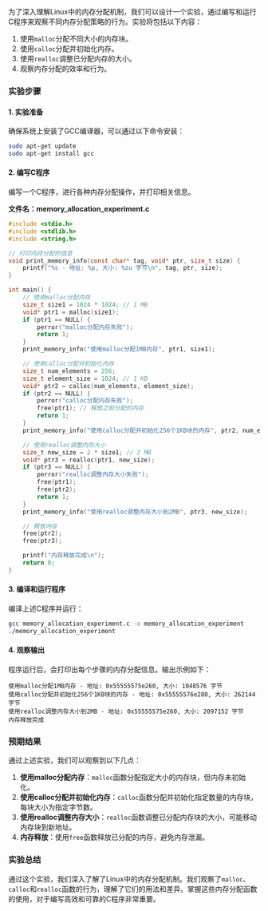 为了深入理解Linux中的内存分配机制，我们可以设计一个实验，通过编写和运行C程序来观察不同内存分配策略的行为。实验将包括以下内容：

1. 使用`malloc`分配不同大小的内存块。
2. 使用`calloc`分配并初始化内存。
3. 使用`realloc`调整已分配内存的大小。
4. 观察内存分配的效率和行为。

### 实验步骤

#### 1. 实验准备
确保系统上安装了GCC编译器，可以通过以下命令安装：
```bash
sudo apt-get update
sudo apt-get install gcc
```

#### 2. 编写C程序
编写一个C程序，进行各种内存分配操作，并打印相关信息。

**文件名：memory_allocation_experiment.c**

```c
#include <stdio.h>
#include <stdlib.h>
#include <string.h>

// 打印内存分配的信息
void print_memory_info(const char* tag, void* ptr, size_t size) {
    printf("%s - 地址: %p, 大小: %zu 字节\n", tag, ptr, size);
}

int main() {
    // 使用malloc分配内存
    size_t size1 = 1024 * 1024; // 1 MB
    void* ptr1 = malloc(size1);
    if (ptr1 == NULL) {
        perror("malloc分配内存失败");
        return 1;
    }
    print_memory_info("使用malloc分配1MB内存", ptr1, size1);

    // 使用calloc分配并初始化内存
    size_t num_elements = 256;
    size_t element_size = 1024; // 1 KB
    void* ptr2 = calloc(num_elements, element_size);
    if (ptr2 == NULL) {
        perror("calloc分配内存失败");
        free(ptr1); // 释放之前分配的内存
        return 1;
    }
    print_memory_info("使用calloc分配并初始化256个1KB块的内存", ptr2, num_elements * element_size);

    // 使用realloc调整内存大小
    size_t new_size = 2 * size1; // 2 MB
    void* ptr3 = realloc(ptr1, new_size);
    if (ptr3 == NULL) {
        perror("realloc调整内存大小失败");
        free(ptr1);
        free(ptr2);
        return 1;
    }
    print_memory_info("使用realloc调整内存大小到2MB", ptr3, new_size);

    // 释放内存
    free(ptr2);
    free(ptr3);

    printf("内存释放完成\n");
    return 0;
}
```

#### 3. 编译和运行程序
编译上述C程序并运行：
```bash
gcc memory_allocation_experiment.c -o memory_allocation_experiment
./memory_allocation_experiment
```

#### 4. 观察输出
程序运行后，会打印出每个步骤的内存分配信息。输出示例如下：

```
使用malloc分配1MB内存 - 地址: 0x55555575e260, 大小: 1048576 字节
使用calloc分配并初始化256个1KB块的内存 - 地址: 0x55555576e280, 大小: 262144 字节
使用realloc调整内存大小到2MB - 地址: 0x55555575e260, 大小: 2097152 字节
内存释放完成
```

### 预期结果

通过上述实验，我们可以观察到以下几点：
1. **使用malloc分配内存**：`malloc`函数分配指定大小的内存块，但内存未初始化。
2. **使用calloc分配并初始化内存**：`calloc`函数分配并初始化指定数量的内存块，每块大小为指定字节数。
3. **使用realloc调整内存大小**：`realloc`函数调整已分配内存块的大小，可能移动内存块到新地址。
4. **内存释放**：使用`free`函数释放已分配的内存，避免内存泄漏。

### 实验总结

通过这个实验，我们深入了解了Linux中的内存分配机制。我们观察了`malloc`、`calloc`和`realloc`函数的行为，理解了它们的用法和差异。掌握这些内存分配函数的使用，对于编写高效和可靠的C程序非常重要。